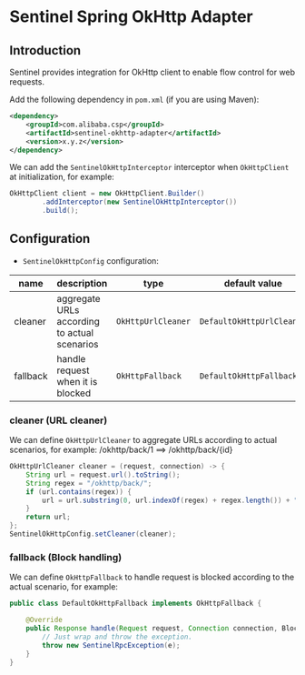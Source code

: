 # Sentinel Spring OkHttp Adapter

## Introduction

Sentinel provides integration for OkHttp client to enable flow control for web requests.

Add the following dependency in `pom.xml` (if you are using Maven):

```xml
<dependency>
    <groupId>com.alibaba.csp</groupId>
    <artifactId>sentinel-okhttp-adapter</artifactId>
    <version>x.y.z</version>
</dependency>
```

We can add the `SentinelOkHttpInterceptor` interceptor when `OkHttpClient` at initialization, for example:

```java
OkHttpClient client = new OkHttpClient.Builder()
        .addInterceptor(new SentinelOkHttpInterceptor())
        .build();
```

## Configuration

- `SentinelOkHttpConfig` configuration:

| name | description | type | default value |
|------|------------|------|-------|
| cleaner | aggregate URLs according to actual scenarios | `OkHttpUrlCleaner` | `DefaultOkHttpUrlCleaner` |
| fallback | handle request when it is blocked | `OkHttpFallback` | `DefaultOkHttpFallback` |

### cleaner (URL cleaner)

We can define `OkHttpUrlCleaner` to aggregate URLs according to actual scenarios, for example: /okhttp/back/1 ==> /okhttp/back/{id}

```java
OkHttpUrlCleaner cleaner = (request, connection) -> {
    String url = request.url().toString();
    String regex = "/okhttp/back/";
    if (url.contains(regex)) {
        url = url.substring(0, url.indexOf(regex) + regex.length()) + "{id}";
    }
    return url;
};
SentinelOkHttpConfig.setCleaner(cleaner);
```

### fallback (Block handling)

We can define `OkHttpFallback` to handle request is blocked according to the actual scenario, for example:

```java
public class DefaultOkHttpFallback implements OkHttpFallback {

    @Override
    public Response handle(Request request, Connection connection, BlockException e) {
        // Just wrap and throw the exception.
        throw new SentinelRpcException(e);
    }
}
```